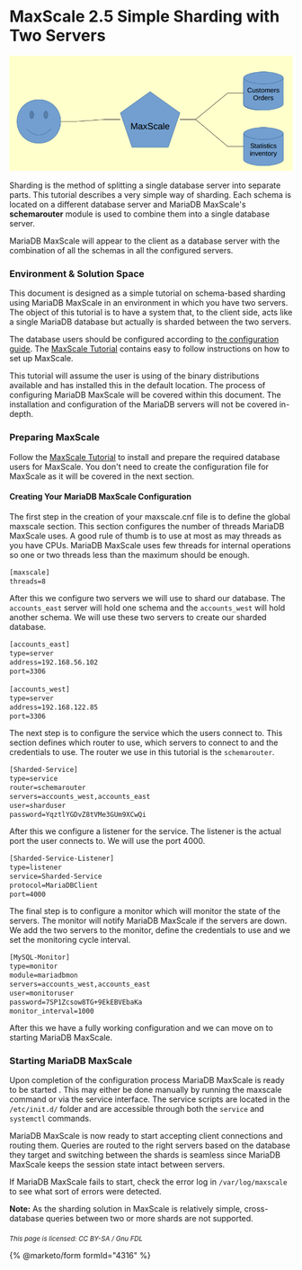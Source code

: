 # MaxScale 2.5 Simple Sharding with Two Servers

![](../../../.gitbook/assets/mariadb-corporation/MaxScale/2.5.29/Documentation/Tutorials/images/Simple-Sharding.png.png)

Sharding is the method of splitting a single database server into separate parts. This tutorial describes a very simple way of sharding. Each schema is located on a different database server and MariaDB MaxScale's **schemarouter** module is used to combine them into a single database server.

MariaDB MaxScale will appear to the client as a database server with the combination of all the schemas in all the configured servers.

### Environment & Solution Space

This document is designed as a simple tutorial on schema-based sharding using MariaDB MaxScale in an environment in which you have two servers. The object of this tutorial is to have a system that, to the client side, acts like a single MariaDB database but actually is sharded between the two servers.

The database users should be configured according to [the configuration guide](../maxscale-25-getting-started/mariadb-maxscale-25-mariadb-maxscale-configuration-guide.md). The [MaxScale Tutorial](mariadb-maxscale-25-setting-up-mariadb-maxscale.md) contains easy to follow instructions on how to set up MaxScale.

This tutorial will assume the user is using of the binary distributions available and has installed this in the default location. The process of configuring MariaDB MaxScale will be covered within this document. The installation and configuration of the MariaDB servers will not be covered in-depth.

### Preparing MaxScale

Follow the [MaxScale Tutorial](mariadb-maxscale-25-setting-up-mariadb-maxscale.md) to install and prepare the required database users for MaxScale. You don't need to create the configuration file for MaxScale as it will be covered in the next section.

#### Creating Your MariaDB MaxScale Configuration

The first step in the creation of your maxscale.cnf file is to define the global maxscale section. This section configures the number of threads MariaDB MaxScale uses. A good rule of thumb is to use at most as may threads as you have CPUs. MariaDB MaxScale uses few threads for internal operations so one or two threads less than the maximum should be enough.

```
[maxscale]
threads=8
```

After this we configure two servers we will use to shard our database. The `accounts_east` server will hold one schema and the `accounts_west` will hold another schema. We will use these two servers to create our sharded database.

```
[accounts_east]
type=server
address=192.168.56.102
port=3306

[accounts_west]
type=server
address=192.168.122.85
port=3306
```

The next step is to configure the service which the users connect to. This section defines which router to use, which servers to connect to and the credentials to use. The router we use in this tutorial is the `schemarouter`.

```
[Sharded-Service]
type=service
router=schemarouter
servers=accounts_west,accounts_east
user=sharduser
password=YqztlYGDvZ8tVMe3GUm9XCwQi
```

After this we configure a listener for the service. The listener is the actual port the user connects to. We will use the port 4000.

```
[Sharded-Service-Listener]
type=listener
service=Sharded-Service
protocol=MariaDBClient
port=4000
```

The final step is to configure a monitor which will monitor the state of the servers. The monitor will notify MariaDB MaxScale if the servers are down. We add the two servers to the monitor, define the credentials to use and we set the monitoring cycle interval.

```
[MySQL-Monitor]
type=monitor
module=mariadbmon
servers=accounts_west,accounts_east
user=monitoruser
password=7SP1Zcsow8TG+9EkEBVEbaKa
monitor_interval=1000
```

After this we have a fully working configuration and we can move on to starting MariaDB MaxScale.

### Starting MariaDB MaxScale

Upon completion of the configuration process MariaDB MaxScale is ready to be started . This may either be done manually by running the maxscale command or via the service interface. The service scripts are located in the `/etc/init.d/` folder and are accessible through both the `service` and `systemctl` commands.

MariaDB MaxScale is now ready to start accepting client connections and routing them. Queries are routed to the right servers based on the database they target and switching between the shards is seamless since MariaDB MaxScale keeps the session state intact between servers.

If MariaDB MaxScale fails to start, check the error log in `/var/log/maxscale` to see what sort of errors were detected.

**Note:** As the sharding solution in MaxScale is relatively simple, cross-database queries between two or more shards are not supported.

<sub>_This page is licensed: CC BY-SA / Gnu FDL_</sub>

{% @marketo/form formId="4316" %}

